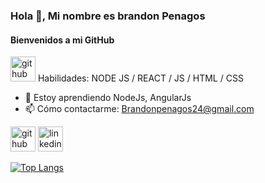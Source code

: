 ### Hola 👋, Mi nombre es brandon Penagos
#### Bienvenidos a mi GitHub
[<img src='[https://cdn.jsdelivr.net/npm/simple-icons@3.0.1/icons/github.svg](https://user-images.githubusercontent.com/74038190/212257465-7ce8d493-cac5-494e-982a-5a9deb852c4b.gif)' alt='github' height='40'>](https://github.com/BSandP) 
Habilidades: NODE JS / REACT / JS / HTML / CSS

- 🌱 Estoy aprendiendo NodeJs, AngularJs 
- 📫 Cómo contactarme: Brandonpenagos24@gmail.com 


[<img src='https://cdn.jsdelivr.net/npm/simple-icons@3.0.1/icons/github.svg' alt='github' height='40'>](https://github.com/BSandP)  [<img src='https://cdn.jsdelivr.net/npm/simple-icons@3.0.1/icons/linkedin.svg' alt='linkedin' height='40'>](https://www.linkedin.com/in/https://www.linkedin.com/in/brandon-stiwar-penagos-cabeza-414478246/)  

[![Top Langs](https://github-readme-stats.vercel.app/api/top-langs/?username=BSandP)](https://github.com/anuraghazra/github-readme-stats)


